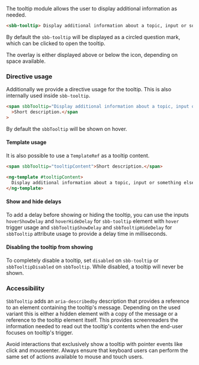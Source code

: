 The tooltip module allows the user to display additional information as needed.

```html
<sbb-tooltip> Display additional information about a topic, input or something else. </sbb-tooltip>
```

By default the `sbb-tooltip` will be displayed as a circled question mark,
which can be clicked to open the tooltip.

The overlay is either displayed above or below the icon, depending on space available.

### Directive usage

Additionally we provide a directive usage for the tooltip. This is also internally used inside
`sbb-tooltip`.

```html
<span sbbTooltip="Display additional information about a topic, input or something else."
  >Short description.</span
>
```

By default the `sbbTooltip` will be shown on hover.

#### Template usage

It is also possible to use a `TemplateRef` as a tooltip content.

```html
<span sbbTooltip="tooltipContent">Short description.</span>

<ng-template #tooltipContent>
  Display additional information about a topic, input or something else.
</ng-template>
```

#### Show and hide delays

To add a delay before showing or hiding the tooltip, you can use the inputs `hoverShowDelay` and
`hoverHideDelay` for `sbb-tooltip` element with `hover` trigger usage and `sbbTooltipShowDelay` and
`sbbTooltipHideDelay` for `sbbTooltip` attribute usage to provide a delay time in milliseconds.

#### Disabling the tooltip from showing

To completely disable a tooltip, set `disabled` on `sbb-tooltip` or `sbbTooltipDisabled` on
`sbbTooltip`. While disabled, a tooltip will never be shown.

### Accessibility

`SbbTooltip` adds an `aria-describedby` description that provides a reference
to an element containing the tooltip's message. Depending on the used variant this is either
a hidden element with a copy of the message or a reference to the tooltip element itself.
This provides screenreaders the information needed to read out the tooltip's contents
when the end-user focuses on tooltip's trigger.

Avoid interactions that exclusively show a tooltip with pointer events like click and mouseenter.
Always ensure that keyboard users can perform the same set of actions available to mouse and
touch users.
